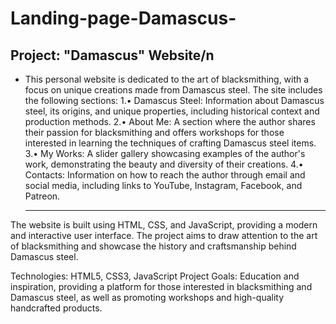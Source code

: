 # Landing-page-Damascus-
## Project: "Damascus" Website/n
  * This personal website is dedicated to the art of blacksmithing, with a focus on unique creations made from Damascus steel. The site includes the following sections:
  1.•	Damascus Steel: Information about Damascus steel, its origins, and unique properties, including historical context and production methods.
  2.•	About Me: A section where the author shares their passion for blacksmithing and offers workshops for those interested in learning the techniques of crafting Damascus steel items.
  3.•	My Works: A slider gallery showcasing examples of the author's work, demonstrating the beauty and diversity of their creations.
  4.•	Contacts: Information on how to reach the author through email and social media, including links to YouTube, Instagram, Facebook, and Patreon.
    ___
The website is built using HTML, CSS, and JavaScript, providing a modern and interactive user interface. The project aims to draw attention to the art of blacksmithing and showcase the history and craftsmanship behind Damascus steel.
  
Technologies: HTML5, CSS3, JavaScript
Project Goals: Education and inspiration, providing a platform for those interested in blacksmithing and Damascus steel, as well as promoting workshops and high-quality handcrafted products.

